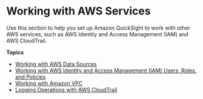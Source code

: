 # Working with AWS Services<a name="working-with-aws"></a>

Use this section to help you set up Amazon QuickSight to work with other AWS services, such as AWS Identity and Access Management \(IAM\) and AWS CloudTrail\.

**Topics**
+ [Working with AWS Data Sources](working-with-aws-data-sources.md)
+ [Working with AWS Identity and Access Management \(IAM\) Users, Roles, and Policies](working-with-iam.md)
+ [Working with Amazon VPC](working-with-aws-vpc.md)
+ [Logging Operations with AWS CloudTrail](logging-using-cloudtrail.md)